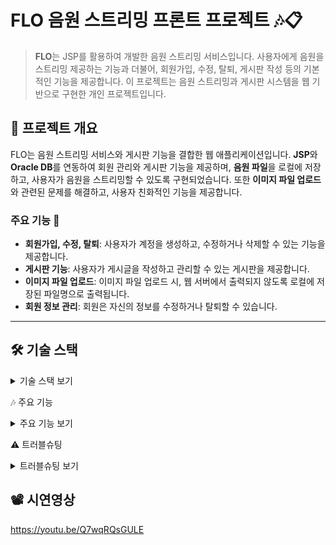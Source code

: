 # FLO 음원 스트리밍 프론트 프로젝트 🎶📋

> **FLO**는 JSP를 활용하여 개발한 음원 스트리밍 서비스입니다. 사용자에게 음원을 스트리밍 제공하는 기능과 더불어, 회원가입, 수정, 탈퇴, 게시판 작성 등의 기본적인 기능을 제공합니다. 이 프로젝트는 음원 스트리밍과 게시판 시스템을 웹 기반으로 구현한 개인 프로젝트입니다.

## 🌟 프로젝트 개요

FLO는 음원 스트리밍 서비스와 게시판 기능을 결합한 웹 애플리케이션입니다. **JSP**와 **Oracle DB**를 연동하여 회원 관리와 게시판 기능을 제공하며, **음원 파일**을 로컬에 저장하고, 사용자가 음원을 스트리밍할 수 있도록 구현되었습니다. 또한 **이미지 파일 업로드**와 관련된 문제를 해결하고, 사용자 친화적인 기능을 제공합니다.

### 주요 기능 🚀
- **회원가입, 수정, 탈퇴**: 사용자가 계정을 생성하고, 수정하거나 삭제할 수 있는 기능을 제공합니다.
- **게시판 기능**: 사용자가 게시글을 작성하고 관리할 수 있는 게시판을 제공합니다.
- **이미지 파일 업로드**: 이미지 파일 업로드 시, 웹 서버에서 출력되지 않도록 로컬에 저장된 파일명으로 출력됩니다.
- **회원 정보 관리**: 회원은 자신의 정보를 수정하거나 탈퇴할 수 있습니다.

---

## 🛠️ 기술 스택

<details>
<summary>기술 스택 보기</summary>

- **OS**: Windows 10 Home 🖥️
- **DB 서버**: Oracle 21 🗃️
- **JDK 버전**: jdk-23.0.1 ☕
- **WAS**: Apache Tomcat 9.0.97 🌐
- **IDE**: Eclipse Version 4.34.0.v20241120-1800 💻
- **SQL Developer**: 24.3.0.284.2209 🔍

</details>

🎶 주요 기능
<details> <summary>주요 기능 보기</summary>
1. 회원가입, 수정, 탈퇴 기능
회원가입: 사용자는 이메일, 비밀번호, 이름 등을 입력하여 계정을 생성할 수 있습니다. 비밀번호는 안전하게 암호화되어 저장됩니다.
회원 수정: 사용자는 본인의 정보를 수정할 수 있으며, 비밀번호와 기타 개인정보를 변경할 수 있습니다.
회원 탈퇴: 사용자가 원할 경우, 계정을 삭제하여 탈퇴할 수 있습니다.
2. 게시판 작성 및 관리
사용자는 게시판에서 게시글을 작성, 수정, 삭제할 수 있습니다.
게시글에는 텍스트, 이미지, 음원 링크 등 다양한 정보를 추가할 수 있습니다.
3. 이미지 파일 업로드
이미지 파일을 업로드할 때 웹서버 출력 문제를 해결하기 위해, 업로드된 이미지는 로컬에 저장된 파일명으로 출력됩니다.
이를 통해 웹서버가 이미지를 직접 처리하지 않고, 로컬 경로에서 이미지를 읽어 표시하는 방식으로 구현됩니다.
</details>

⚠️ 트러블슈팅
<details> <summary>트러블슈팅 보기</summary>
1. 이미지 업로드 시 웹서버에서 이미지 출력되지 않음
원인: JSP에서 직접 로컬 파일 경로를 사용하면 웹서버가 이미지 파일을 인식하지 못하는 경우가 발생할 수 있습니다.
해결 방법: 이미지 파일을 로컬에 저장하고, 그 경로를 DB에 저장한 후, 이미지를 <img> 태그에서 해당 경로를 통해 출력하도록 설정합니다.
2. JSP 페이지 로딩 지연
원인: 대용량 파일 업로드 또는 데이터베이스 쿼리에서 시간이 많이 소요될 경우 JSP 페이지 로딩이 지연될 수 있습니다.
해결 방법: 비동기 처리(Ajax)를 사용하여 페이지 로딩 시간을 최소화하고, 데이터베이스 쿼리 최적화 작업을 통해 성능을 개선할 수 있습니다.
</details>

## 📽 시연영상
https://youtu.be/Q7wqRQsGULE
